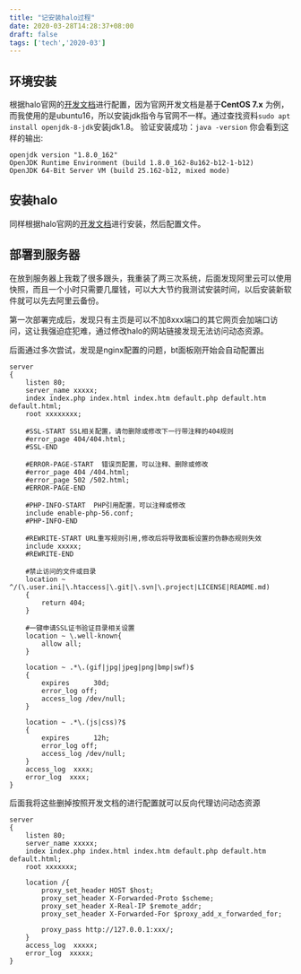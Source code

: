 ```yaml
---
title: "记安装halo过程"
date: 2020-03-28T14:28:37+08:00
draft: false
tags: ['tech','2020-03']
---
```


## 环境安装

根据halo官网的[开发文档](https://docs.halo.run)进行配置，因为官网开发文档是基于**CentOS 7.x** 为例，而我使用的是ubuntu16，所以安装jdk指令与官网不一样。通过查找资料`sudo apt install openjdk-8-jdk`安装jdk1.8。
验证安装成功：`java -version`
你会看到这样的输出:

```
openjdk version "1.8.0_162"
OpenJDK Runtime Environment (build 1.8.0_162-8u162-b12-1-b12)
OpenJDK 64-Bit Server VM (build 25.162-b12, mixed mode)
```
## 安装halo
同样根据halo官网的[开发文档](https://docs.halo.run)进行安装，然后配置文件。
## 部署到服务器
在放到服务器上我栽了很多跟头，我重装了两三次系统，后面发现阿里云可以使用快照，而且一个小时只需要几厘钱，可以大大节约我测试安装时间，以后安装新软件就可以先去阿里云备份。

第一次部署完成后，发现只有主页是可以不加8xxx端口的其它网页会加端口访问，这让我强迫症犯难，通过修改halo的网站链接发现无法访问动态资源。

后面通过多次尝试，发现是nginx配置的问题，bt面板刚开始会自动配置出
```
server
{
    listen 80;
    server_name xxxxx;
    index index.php index.html index.htm default.php default.htm default.html;
    root xxxxxxxx;
    
    #SSL-START SSL相关配置，请勿删除或修改下一行带注释的404规则
    #error_page 404/404.html;
    #SSL-END
    
    #ERROR-PAGE-START  错误页配置，可以注释、删除或修改
    #error_page 404 /404.html;
    #error_page 502 /502.html;
    #ERROR-PAGE-END
    
    #PHP-INFO-START  PHP引用配置，可以注释或修改
    include enable-php-56.conf;
    #PHP-INFO-END
    
    #REWRITE-START URL重写规则引用,修改后将导致面板设置的伪静态规则失效
    include xxxxx;
    #REWRITE-END
    
    #禁止访问的文件或目录
    location ~ ^/(\.user.ini|\.htaccess|\.git|\.svn|\.project|LICENSE|README.md)
    {
        return 404;
    }
    
    #一键申请SSL证书验证目录相关设置
    location ~ \.well-known{
        allow all;
    }
    
    location ~ .*\.(gif|jpg|jpeg|png|bmp|swf)$
    {
        expires      30d;
        error_log off;
        access_log /dev/null;
    }
    
    location ~ .*\.(js|css)?$
    {
        expires      12h;
        error_log off;
        access_log /dev/null; 
    }
    access_log  xxxx;
    error_log  xxxx;
}
```
后面我将这些删掉按照开发文档的进行配置就可以反向代理访问动态资源
```
server
{
    listen 80;
    server_name xxxxx;
    index index.php index.html index.htm default.php default.htm default.html;
    root xxxxxxx;
    
    location /{
        proxy_set_header HOST $host;
        proxy_set_header X-Forwarded-Proto $scheme;
        proxy_set_header X-Real-IP $remote_addr;
        proxy_set_header X-Forwarded-For $proxy_add_x_forwarded_for;

        proxy_pass http://127.0.0.1:xxx/;
    }
    access_log  xxxxx;
    error_log  xxxxx;
}
```